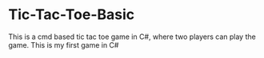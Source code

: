# Tic-Tac-Toe-Basic
This is a cmd based tic tac toe game in C#, where two players can play the game. This is my first game in C#
